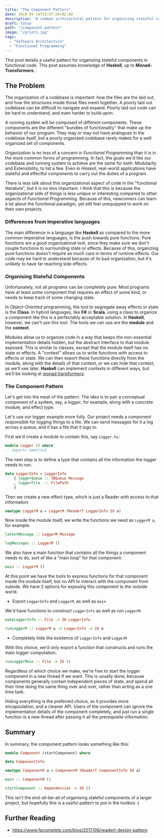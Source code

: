```yaml
---
title: "The Component Pattern"
date: 2019-05-14T13:57:24+02:00
description: "A common architectural pattern for organising stateful code"
draft: false
path: "/component-pattern"
image: "/print1.jpg"
tags:
  - "Software Architecture"
  - "Functional Programming"
---
```


This post details a useful pattern for organizing stateful components in functional code.
This post assumes knowledge of **Haskell**, up to **Monad-Transformers**.


## The Problem

The organization of a codebase is important: how the files are the laid out, and how
the structures inside those files mesh together. A poorly laid out codebase can be difficult
to navigate and expand. Poorly laid out code can be hard to understand, and even harder to
build upon.

A running system will be composed of different components. These components are the different
"bundles of functionality" that make up the behavior of our program. They may or may not have
analogues in the codebase itself, but a poorly organized codebase rarely makes for a well organized
set of components.

Organization is no less of a concern in *Functional Programming* than it is in the more common
forms of programming. In fact, the goals we'd like our codebase and running system to achieve
are the same for both: Modularity and Extensibility, to list a few. Even in *Haskell*, real-world
applications have stateful and effectful components to carry out the duties of a program.

There is less talk about this organizational aspect of code in the "functional literature", but it is
no less important. I think that this is because the organizational side of things is less unique or interesting
compared to other aspects of *Functional Programming*. Because of this, newcomers can learn a lot about the functional
paradigm, yet still feel unequipped to work on their own projects.


### Differences from Imperative languages

The main difference in a language like **Haskell** as compared to the more common
imperative languages, is the push towards pure functions. Pure functions are
a good organizational tool, since they make sure we don't couple functions to surrounding
state or effects. Because of this, organizing pure functions doesn't require as much care in terms
of runtime effects. Our code may be hard to understand because of its bad organization,
but it's unlikely to have far reaching side effects.

### Organising Stateful Components

Unfortunately, not all programs can be completely pure. Most programs have at least *some*
component that requires an effect of some kind, or needs to keep track of some changing state.

In *Object-Oriented* programming, the tool to segregate away effects or state is the **Class**.
In hybrid languages, like **F#** or **Scala**, using a class to organize a component like this is a perfectably
acceptable solution. In **Haskell**, however, we can't use this tool. The tools we can use are the **module** and
the **context**.

Modules allow us to organize code in a way that keeps the non-essential implementation details hidden, but the abstract
interface to that module exposed. This is similar to classes, except that the module itself has no state or effects.
A "context" allows us to write functions with access to effects or state. We can then export these functions directly from the module,
along with the details of that context, or we can hide that context, as we'll see later. **Haskell** can
implement contexts in different ways, but we'll be looking at [monad transformers](https://wiki.haskell.org/Monad_Transformers).


### The Component Pattern

Let's get into the meat of the pattern. The idea is to pair a conceptual component of a system,
say, a *logger*, for example, along with a concrete module, and effect type.

Let's use our logger example more fully. Our project needs a component
responsible for logging things to a file. We can send messages for it a log across a queue,
and it has a file that it logs to.

First we'd create a module to contain this, say `Logger.hs`:

```hs
module Logger () where
-- imports ommitted
```

The next step is to define a type that contains all the information the logger needs to run:
```hs
data LoggerInfo = LoggerInfo
    { loggerQueue :: TBQueue Message
    , loggerFile  :: FilePath
    }
```

Then we create a new effect type, which is just a Reader with access to that information:
```hs
newtype LoggerM a = LoggerM (ReaderT LoggerInfo IO a)
```

Now inside the module itself, we write the functions we need as `LoggerM a`, for example:
```hs
latestMessage :: LoggerM Message

logMessages :: LoggerM ()
```

We also have a main function that contains all the things a component needs to do, sort of like
a "main loop" for that component:
```hs
main :: LoggerM ()
```

At this point we have the tools to express functions for that component inside the module itself,
but no API to interact with the component from outside. We have 2 options for exposing this
component to the outside world.

- Export `LoggerInfo` and `LoggerM`, as well as `main`

We'd have functions to construct `LoggerInfo` as well as run `LoggerM`:

```hs
makeLoggerInfo :: File -> IO LoggerInfo

runLoggerM :: LoggerM a -> LoggerInfo -> IO a
```

- Completely hide the existence of `LoggerInfo` and `LoggerM`

With this choice, we'd only export a function that constructs and runs the main logger computation:

```hs
runLoggerMain :: File -> IO ()
```

Regardless of which choice we make, we're free to start the logger component in a new thread if we want.
This is usually done, because components generally contain independent pieces of state, and spend all their time
doing the same thing over and over, rather than acting as a one time task.

Hiding everything is the preferred choice, as it provides more encapsulation, and a cleaner API.
Users of the component can ignore the implementation details of the component completely, and just run a single
function in a new thread after passing it all the prerequisite information.


## Summary
In summary, the component pattern looks something like this:

```hs
module Component (startComponent) where

data ComponentInfo

newtype ComponentM a = ComponentM (ReaderT ComponentInfo IO a)

main :: ComponentM ()

startComponent :: Dependencies -> IO ()
```

This isn't the end-all-be-all of organising stateful components of a larger project,
but hopefully this is a useful pattern to put in the toolbox :)

## Further Reading
- https://www.fpcomplete.com/blog/2017/06/readert-design-pattern

